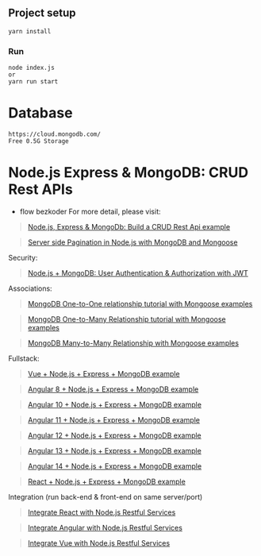 ## Project setup
```
yarn install
```

### Run
```
node index.js
or 
yarn run start
```

# Database
    https://cloud.mongodb.com/
    Free 0.5G Storage 

# Node.js Express & MongoDB: CRUD Rest APIs
- flow bezkoder
For more detail, please visit:
> [Node.js, Express & MongoDb: Build a CRUD Rest Api example](bezkoder/node-express-mongodb-crud-rest-api/)

> [Server side Pagination in Node.js with MongoDB and Mongoose](bezkoder/node-js-mongodb-pagination/)

Security:
> [Node.js + MongoDB: User Authentication & Authorization with JWT](bezkoder/node-js-mongodb-auth-jwt/)

Associations:
> [MongoDB One-to-One relationship tutorial with Mongoose examples](bezkoder/mongoose-one-to-one-relationship-example/)

> [MongoDB One-to-Many Relationship tutorial with Mongoose examples](bezkoder/mongoose-one-to-many-relationship/)

> [MongoDB Many-to-Many Relationship with Mongoose examples](bezkoder/mongodb-many-to-many-mongoose/)

Fullstack:
> [Vue + Node.js + Express + MongoDB example](bezkoder/vue-node-express-mongodb-mevn-crud/)

> [Angular 8 + Node.js + Express + MongoDB example](bezkoder/angular-mongodb-node-express/)

> [Angular 10 + Node.js + Express + MongoDB example](bezkoder/angular-10-mongodb-node-express/)

> [Angular 11 + Node.js + Express + MongoDB example](bezkoder/angular-11-mongodb-node-js-express/)

> [Angular 12 + Node.js + Express + MongoDB example](bezkoder/angular-12-mongodb-node-js-express/)

> [Angular 13 + Node.js + Express + MongoDB example](bezkoder/mean-stack-crud-example-angular-13/)

> [Angular 14 + Node.js + Express + MongoDB example](bezkoder/mean-stack-crud-example-angular-14/)

> [React + Node.js + Express + MongoDB example](bezkoder/react-node-express-mongodb-mern-stack/)

Integration (run back-end & front-end on same server/port)
> [Integrate React with Node.js Restful Services](bezkoder/integrate-react-express-same-server-port/)

> [Integrate Angular with Node.js Restful Services](bezkoder/integrate-angular-10-node-js/)

> [Integrate Vue with Node.js Restful Services](bezkoder/serve-vue-app-express/)


